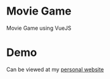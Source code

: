 # Movie Game
Movie Game using VueJS

# Demo
Can be viewed at my [personal website](http://davidwitt.me/moviegame/index.html#/)
